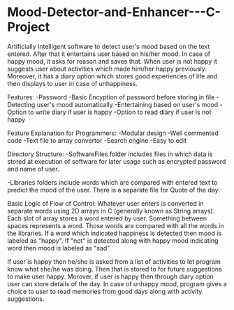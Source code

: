 # Mood-Detector-and-Enhancer---C-Project
Artificially Intelligent software to detect user's mood based on the text entered. After that it entertains user 
based on his/her mood. In case of happy mood, it asks for reason and saves that. When user is not happy it suggests
user about activities which made him/her happy previously. Moreover, it has a diary option which stores good 
experiences of life and then displays to user in case of unhappiness.

Features:
-Password 
-Basic Encyption of password before storing in file
-Detecting user's mood automatically
-Entertaining based on user's mood
-Option to write diary if user is happy
-Option to read diary if user is not happy

Feature Explanation for Programmers:
-Modular design
-Well commented code
-Text file to array convertor
-Search engine
-Easy to edit


Directory Structure:
-SoftwareFiles folder includes files in which data is stored at execution of software for later usage
such as encrypted password and name of user.

-Libraries folders include words which are compared with entered text to predict the mood of the user.
There is a separate file for Quote of the day.

Basic Logic of Flow of Control:
Whatever user enters is converted in separate words using 2D arrays in C (generally known as String arrays). Each slot of
array stores a word entered by user. Something between spaces represents a word. 
Those words are compared with all the words in the libraries. If a word which indicated happiness is detected then mood is
labeled as "happy". If "not" is detected along with happy mood indicating word then mood is labeled as "sad".

If user is happy then he/she is asked from a list of activities to let program know what she/he was doing. Then that is stored
to for future suggestions to make user happy.
Morover, if user is happy then through diary option user can store details of the day. In case of unhappy mood, program gives a choice to user to read memories from good days along with activity suggestions.
